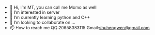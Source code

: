 - 👋 Hi, I’m MT, you can call me Momo as well
- 👀 I’m interested in server
- 🌱 I’m currently learning python and C++
- 💞️ I’m looking to collaborate on ...
- 📫 How to reach me QQ:20658383115 Gmail:shuhengwen@gmail.com

<!---
MTsocute/MTsocute is a ✨ special ✨ repository because its `README.md` (this file) appears on your GitHub profile.
You can click the Preview link to take a look at your changes.
--->
